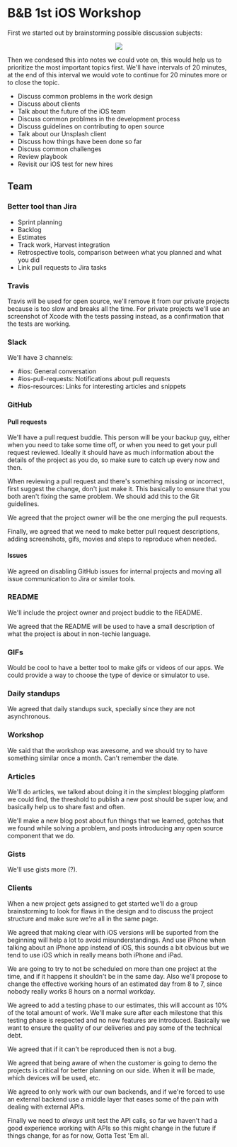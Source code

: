 # B&B 1st iOS Workshop

First we started out by brainstorming possible discussion subjects:

<p align="center">
  <img src="https://raw.githubusercontent.com/bakkenbaeck/iOS-playbook/master/workshops/images/initial-notes-from-1st-workshop.jpg"/>
</p>

Then we condesed this into notes we could vote on, this would help us to prioritize the most important topics first. We'll have intervals of 20 minutes, at the end of this interval we would vote to continue for 20 minutes more or to close the topic.

- Discuss common problems in the work design
- Discuss about clients
- Talk about the future of the iOS team
- Discuss common problmes in the development process
- Discuss guidelines on contributing to open source
- Talk about our Unsplash client
- Discuss how things have been done so far
- Discuss common challenges
- Review playbook
- Revisit our iOS test for new hires

## Team

### Better tool than Jira
- Sprint planning
- Backlog
- Estimates
- Track work, Harvest integration
- Retrospective tools, comparison between what you planned and what you did
- Link pull requests to Jira tasks

### Travis
Travis will be used for open source, we'll remove it from our private projects because is too slow and breaks all the time. For private projects we'll use an screenshot of Xcode with the tests passing instead, as a confirmation that the tests are working.

### Slack
We'll have 3 channels:
- #ios: General conversation
- #ios-pull-requests: Notifications about pull requests
- #ios-resources: Links for interesting articles and snippets

### GitHub

#### Pull requests
We'll have a pull request buddie. This person will be your backup guy, either when you need to take some time off, or when you need to get your pull request reviewed. Ideally it should have as much information about the details of the project as you do, so make sure to catch up every now and then.

When reviewing a pull request and there's something missing or incorrect, first suggest the change, don't just make it. This basically to ensure that you both aren't fixing the same problem. We should add this to the Git guidelines.

We agreed that the project owner will be the one merging the pull requests.

Finally, we agreed that we need to make better pull request descriptions, adding screenshots, gifs, movies and steps to reproduce when needed.

#### Issues

We agreed on disabling GitHub issues for internal projects and moving all issue communication to Jira or similar tools.

### README

We'll include the project owner and project buddie to the README.

We agreed that the README will be used to have a small description of what the project is about in non-techie language.

### GIFs

Would be cool to have a better tool to make gifs or videos of our apps. We could provide a way to choose the type of device or simulator to use.

### Daily standups

We agreed that daily standups suck, specially since they are not asynchronous.

### Workshop

We said that the workshop was awesome, and we should try to have something similar once a month. Can't remember the date.

### Articles

We'll do articles, we talked about doing it in the simplest blogging platform we could find, the threshold to publish a new post should be super low, and basically help us to share fast and often.

We'll make a new blog post about fun things that we learned, gotchas that we found while solving a problem, and posts introducing any open source component that we do.

### Gists

We'll use gists more (?).

### Clients

When a new project gets assigned to get started we'll do a group brainstorming to look for flaws in the design and to discuss the project structure and make sure we're all in the same page.

We agreed that making clear with iOS versions will be suported from the beginning will help a lot to avoid misunderstandings. And use iPhone when talking about an iPhone app instead of iOS, this sounds a bit obvious but we tend to use iOS which in really means both iPhone and iPad.

We are going to try to not be scheduled on more than one project at the time, and if it happens it shouldn't be in the same day. Also we'll propose to change the effective working hours of an estimated day from 8 to 7, since nobody really works 8 hours on a normal workday.

We agreed to add a testing phase to our estimates, this will account as 10% of the total amount of work. We'll make sure after each milestone that this testing phase is respected and no new features are introduced. Basically we want to ensure the quality of our deliveries and pay some of the technical debt.

We agreed that if it can't be reproduced then is not a bug.

We agreed that being aware of when the customer is going to demo the projects is critical for better planning on our side. When it will be made, which devices will be used, etc.

We agreed to only work with our own backends, and if we're forced to use an external backend use a middle layer that eases some of the pain with dealing with external APIs.

Finally we need to *always* unit test the API calls, so far we haven't had a good experience working with APIs so this might change in the future if things change, for as for now, Gotta Test 'Em all.
